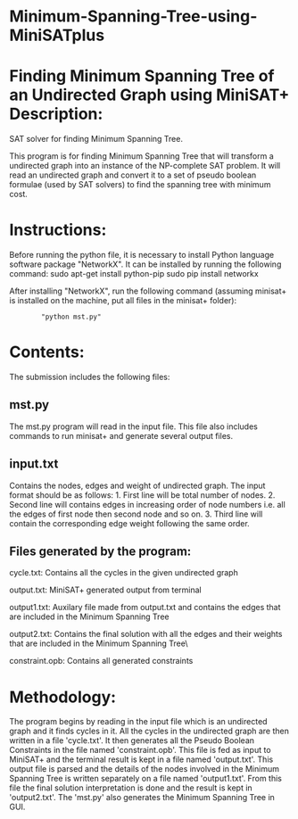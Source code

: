 # Minimum-Spanning-Tree-using-MiniSATplus
Finding Minimum Spanning Tree of an Undirected Graph using MiniSAT+
Description:
====================

SAT solver for finding Minimum Spanning Tree.

This program is for finding Minimum Spanning Tree that will transform a undirected graph into an instance of the NP-complete SAT problem. It will read an undirected graph and convert it to a set of pseudo boolean formulae (used by SAT solvers) to find the spanning tree with minimum cost.

Instructions:
====================
Before running the python file, it is necessary to install Python language software package "NetworkX". It can be installed by running the following command:
			sudo apt-get install python-pip
			sudo pip install networkx
	
After installing "NetworkX", run the following command (assuming minisat+ is installed on the machine, put all files in the minisat+ folder):

			"python mst.py"

Contents:
====================

The submission includes the following files:

mst.py 
--------

The mst.py program will read in the input file. This file also includes commands to run minisat+ and generate several output files.

input.txt
---------

Contains the nodes, edges and weight of undirected graph. The input format should be as follows:
	1. First line will be total number of nodes.
	2. Second line will contains edges in increasing order of node numbers i.e. all the edges of first node then second node and so on.
	3. Third line will contain the corresponding edge weight following the same order.


Files generated by the program:
---------------------------------

cycle.txt: Contains all the cycles in the given undirected graph

output.txt: MiniSAT+ generated output from terminal

output1.txt: Auxilary file made from output.txt and contains the edges that are included in the Minimum Spanning Tree

output2.txt: Contains the final solution with all the edges and their weights that are included in the Minimum Spanning Tree\

constraint.opb: Contains all generated constraints

Methodology:
====================

The program begins by reading in the input file which is an undirected graph and it finds cycles in it. All the cycles in the undirected graph are then written in a file 'cycle.txt'. It then generates all the Pseudo Boolean Constraints in the file named 'constraint.opb'. This file is fed as input to MiniSAT+ and the terminal result is kept in a file named 'output.txt'. This output file is parsed and the details of the nodes involved in the Minimum Spanning Tree is written separately on a file named 'output1.txt'. From this file the final solution interpretation is done and the result is kept in 'output2.txt'. The 'mst.py' also generates the Minimum Spanning Tree in GUI.

